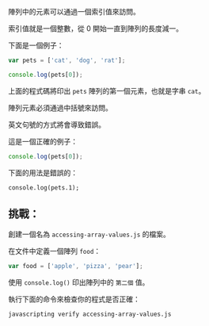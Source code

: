陣列中的元素可以通過一個索引值來訪問。

索引值就是一個整數，從 0 開始一直到陣列的長度減一。

下面是一個例子：

```js
var pets = ['cat', 'dog', 'rat'];

console.log(pets[0]);
```

上面的程式碼將印出 `pets` 陣列的第一個元素，也就是字串 `cat`。

陣列元素必須通過中括號來訪問。

英文句號的方式將會導致錯誤。

這是一個正確的例子：

```js
console.log(pets[0]);
```

下面的用法是錯誤的：
```
console.log(pets.1);
```

## 挑戰：

創建一個名為 `accessing-array-values.js` 的檔案。

在文件中定義一個陣列 `food`：
```js
var food = ['apple', 'pizza', 'pear'];
```

使用 `console.log()` 印出陣列中的 `第二個` 值。

執行下面的命令來檢查你的程式是否正確：

```bash
javascripting verify accessing-array-values.js
```
